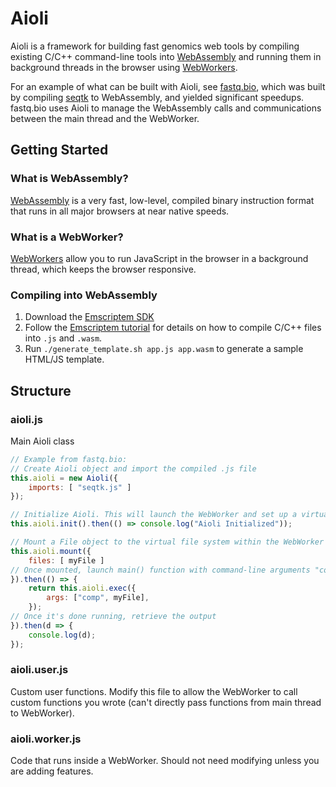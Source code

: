 # Aioli

Aioli is a framework for building fast genomics web tools by compiling existing C/C++ command-line tools into [WebAssembly](https://developer.mozilla.org/en-US/docs/WebAssembly) and running them in background threads in the browser using [WebWorkers](https://developer.mozilla.org/en-US/docs/Web/API/Web_Workers_API).

For an example of what can be built with Aioli, see [fastq.bio](https://github.com/robertaboukhalil/fastq.bio), which was built by compiling [seqtk](https://github.com/lh3/seqtk) to WebAssembly, and yielded significant speedups. fastq.bio uses Aioli to manage the WebAssembly calls and communications between the main thread and the WebWorker.

## Getting Started

### What is WebAssembly?
[WebAssembly](https://developer.mozilla.org/en-US/docs/WebAssembly) is a very fast, low-level, compiled binary instruction format that runs in all major browsers at near native speeds.

### What is a WebWorker?
[WebWorkers](https://developer.mozilla.org/en-US/docs/Web/API/Web_Workers_API) allow you to run JavaScript in the browser in a background thread, which keeps the browser responsive.

### Compiling into WebAssembly
1. Download the [Emscriptem SDK](https://kripken.github.io/emscripten-site/docs/getting_started/downloads.html)
2. Follow the [Emscriptem tutorial](https://kripken.github.io/emscripten-site/docs/getting_started/Tutorial.html) for details on how to compile C/C++ files into `.js` and `.wasm`.
3. Run `./generate_template.sh app.js app.wasm` to generate a sample HTML/JS template.

## Structure
### aioli.js
Main Aioli class

```javascript
// Example from fastq.bio:
// Create Aioli object and import the compiled .js file
this.aioli = new Aioli({
    imports: [ "seqtk.js" ]
});

// Initialize Aioli. This will launch the WebWorker and set up a virtual File System
this.aioli.init().then(() => console.log("Aioli Initialized"));

// Mount a File object to the virtual file system within the WebWorker
this.aioli.mount({
    files: [ myFile ]
// Once mounted, launch main() function with command-line arguments "comp" and the File object
}).then(() => {
    return this.aioli.exec({
        args: ["comp", myFile],
    });
// Once it's done running, retrieve the output
}).then(d => {
    console.log(d);
});
```

### aioli.user.js
Custom user functions. Modify this file to allow the WebWorker to call custom functions you wrote (can't directly pass functions from main thread to WebWorker).

### aioli.worker.js
Code that runs inside a WebWorker. Should not need modifying unless you are adding features.
